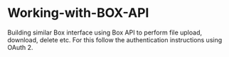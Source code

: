 # Working-with-BOX-API
Building similar Box interface using Box API to perform file upload, download, delete etc. For this follow the authentication instructions using OAuth 2.
